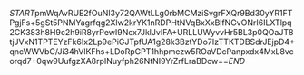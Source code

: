 $START$pmWqAvRUE2fOuNI3y72QAWtLLg0rbMCMziSvgrFXQr9Bd30yYR1FTPgjFs+5gSt5PNMYagrfqg2Xlw2krYK1nRDPHtNVqBxXxBlfNGvONrI6ILXTlpq2CK383h8H9c2h9iR8yrPewI9Ncx7JklJvIFA+URLLUWyvvHr5BL3p0QOaJT8tjJVxN1TPTEYzFk6Ix2Lp9ePiGJTpfUA1g28k3BztYDo7IzTTKTDBSdrJEjpD4+qncWWVbC/Ji34hVlKFhs+LDoRpGPT1hhpmezw5ROaVDcPanpxdx4MxL8vcorqd7+0qw9UufgzXA8rpINuyfph26NtNI9YrZrfLraBDcw==$END$